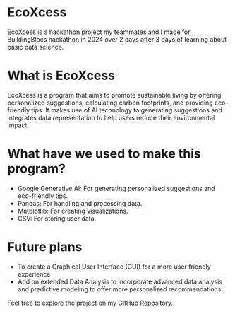 # EcoXcess
EcoXcess is a hackathon project my teammates and I made for BuildingBlocs hackathon in 2024 over 2 days after 3 days of learning about basic data science.
# What is EcoXcess
EcoXcess is a program that aims to promote sustainable living by offering personalized suggestions, calculating carbon footprints, and providing eco-friendly tips. It makes use of AI technology to generating suggestions and integrates data representation to help users reduce their environmental impact.
# What have we used to make this program?
- Google Generative AI: For generating personalized suggestions and eco-friendly tips.
- Pandas: For handling and processing data.
- Matplotlib: For creating visualizations.
- CSV: For storing user data.
# Future plans
- To create a Graphical User Interface (GUI) for a more user friendly experience
- Add on extended Data Analysis to incorporate advanced data analysis and predictive modeling to offer more personalized recommendations.
  
Feel free to explore the project on my [GitHub Repository](https://github.com/sarah-hyx/EcoXcess).

